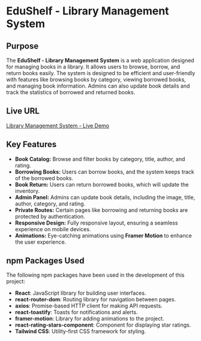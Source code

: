 # EduShelf - Library Management System

## Purpose
The **EduShelf - Library Management System** is a web application designed for managing books in a library. It allows users to browse, borrow, and return books easily. The system is designed to be efficient and user-friendly with features like browsing books by category, viewing borrowed books, and managing book information. Admins can also update book details and track the statistics of borrowed and returned books.

## Live URL
[Library Management System - Live Demo](https://assignment---11-21024.web.app)

## Key Features
- **Book Catalog:** Browse and filter books by category, title, author, and rating.
- **Borrowing Books:** Users can borrow books, and the system keeps track of the borrowed books.
- **Book Return:** Users can return borrowed books, which will update the inventory.
- **Admin Panel:** Admins can update book details, including the image, title, author, category, and rating.
- **Private Routes:** Certain pages like borrowing and returning books are protected by authentication.
- **Responsive Design:** Fully responsive layout, ensuring a seamless experience on mobile devices.
- **Animations:** Eye-catching animations using **Framer Motion** to enhance the user experience.

## npm Packages Used
The following npm packages have been used in the development of this project:

- **React**: JavaScript library for building user interfaces.
- **react-router-dom**: Routing library for navigation between pages.
- **axios**: Promise-based HTTP client for making API requests.
- **react-toastify**: Toasts for notifications and alerts.
- **framer-motion**: Library for adding animations to the project.
- **react-rating-stars-component**: Component for displaying star ratings.
- **Tailwind CSS**: Utility-first CSS framework for styling.